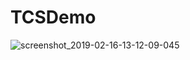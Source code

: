 # TCSDemo

![screenshot_2019-02-16-13-12-09-045](https://user-images.githubusercontent.com/26084498/52906245-82846d00-3250-11e9-9c97-6e2784e7a9d9.jpeg)
